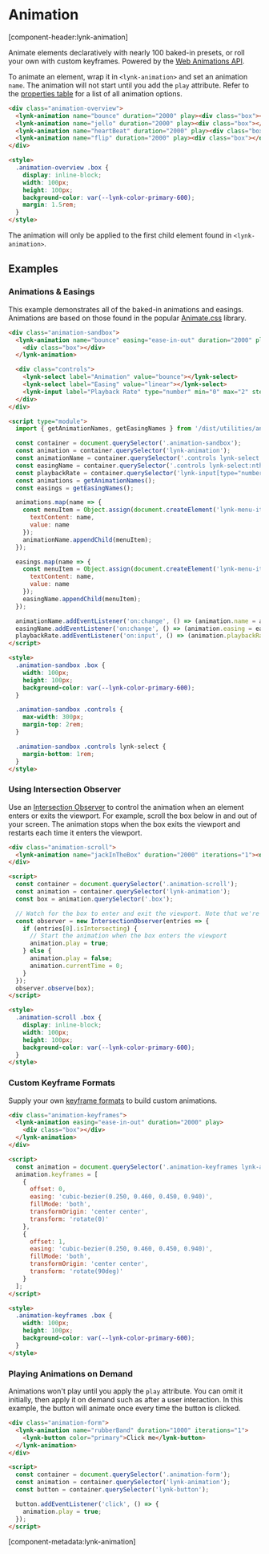 # Animation

[component-header:lynk-animation]

Animate elements declaratively with nearly 100 baked-in presets, or roll your own with custom keyframes. Powered by the [Web Animations API](https://developer.mozilla.org/en-US/docs/Web/API/Web_Animations_API).

To animate an element, wrap it in `<lynk-animation>` and set an animation `name`. The animation will not start until you add the `play` attribute. Refer to the [properties table](#properties) for a list of all animation options.

```html preview
<div class="animation-overview">
  <lynk-animation name="bounce" duration="2000" play><div class="box"></div></lynk-animation>
  <lynk-animation name="jello" duration="2000" play><div class="box"></div></lynk-animation>
  <lynk-animation name="heartBeat" duration="2000" play><div class="box"></div></lynk-animation>
  <lynk-animation name="flip" duration="2000" play><div class="box"></div></lynk-animation>
</div>

<style>
  .animation-overview .box {
    display: inline-block;
    width: 100px;
    height: 100px;
    background-color: var(--lynk-color-primary-600);
    margin: 1.5rem;
  }
</style>
```
<lynk-alert open>The animation will only be applied to the first child element found in `<lynk-animation>`.</lynk-alert>

## Examples

### Animations & Easings

This example demonstrates all of the baked-in animations and easings. Animations are based on those found in the popular [Animate.css](https://animate.style/) library.

```html preview
<div class="animation-sandbox">
  <lynk-animation name="bounce" easing="ease-in-out" duration="2000" play>
    <div class="box"></div>
  </lynk-animation>

  <div class="controls">
    <lynk-select label="Animation" value="bounce"></lynk-select>
    <lynk-select label="Easing" value="linear"></lynk-select>
    <lynk-input label="Playback Rate" type="number" min="0" max="2" step=".25" value="1"></lynk-input>
  </div>
</div>

<script type="module">
  import { getAnimationNames, getEasingNames } from '/dist/utilities/animation.js';

  const container = document.querySelector('.animation-sandbox');
  const animation = container.querySelector('lynk-animation');
  const animationName = container.querySelector('.controls lynk-select:nth-child(1)');
  const easingName = container.querySelector('.controls lynk-select:nth-child(2)');
  const playbackRate = container.querySelector('lynk-input[type="number"]');
  const animations = getAnimationNames();
  const easings = getEasingNames();

  animations.map(name => {
    const menuItem = Object.assign(document.createElement('lynk-menu-item'), {
      textContent: name,
      value: name
    });
    animationName.appendChild(menuItem);
  });

  easings.map(name => {
    const menuItem = Object.assign(document.createElement('lynk-menu-item'), {
      textContent: name,
      value: name
    });
    easingName.appendChild(menuItem);
  });

  animationName.addEventListener('on:change', () => (animation.name = animationName.value));
  easingName.addEventListener('on:change', () => (animation.easing = easingName.value));
  playbackRate.addEventListener('on:input', () => (animation.playbackRate = playbackRate.value));
</script>

<style>
  .animation-sandbox .box {
    width: 100px;
    height: 100px;
    background-color: var(--lynk-color-primary-600);
  }

  .animation-sandbox .controls {
    max-width: 300px;
    margin-top: 2rem;
  }

  .animation-sandbox .controls lynk-select {
    margin-bottom: 1rem;
  }
</style>
```

### Using Intersection Observer

Use an [Intersection Observer](https://developer.mozilla.org/en-US/docs/Web/API/Intersection_Observer_API) to control the animation when an element enters or exits the viewport. For example, scroll the box below in and out of your screen. The animation stops when the box exits the viewport and restarts each time it enters the viewport.

```html preview
<div class="animation-scroll">
  <lynk-animation name="jackInTheBox" duration="2000" iterations="1"><div class="box"></div></lynk-animation>
</div>

<script>
  const container = document.querySelector('.animation-scroll');
  const animation = container.querySelector('lynk-animation');
  const box = animation.querySelector('.box');

  // Watch for the box to enter and exit the viewport. Note that we're observing the box, not the animation element!
  const observer = new IntersectionObserver(entries => {
    if (entries[0].isIntersecting) {
      // Start the animation when the box enters the viewport
      animation.play = true;
    } else {
      animation.play = false;
      animation.currentTime = 0;
    }
  });
  observer.observe(box);
</script>

<style>
  .animation-scroll .box {
    display: inline-block;
    width: 100px;
    height: 100px;
    background-color: var(--lynk-color-primary-600);
  }
</style>
```

### Custom Keyframe Formats

Supply your own [keyframe formats](https://developer.mozilla.org/en-US/docs/Web/API/Web_Animations_API/Keyframe_Formats) to build custom animations.

```html preview
<div class="animation-keyframes">
  <lynk-animation easing="ease-in-out" duration="2000" play>
    <div class="box"></div>
  </lynk-animation>
</div>

<script>
  const animation = document.querySelector('.animation-keyframes lynk-animation');
  animation.keyframes = [
    {
      offset: 0,
      easing: 'cubic-bezier(0.250, 0.460, 0.450, 0.940)',
      fillMode: 'both',
      transformOrigin: 'center center',
      transform: 'rotate(0)'
    },
    {
      offset: 1,
      easing: 'cubic-bezier(0.250, 0.460, 0.450, 0.940)',
      fillMode: 'both',
      transformOrigin: 'center center',
      transform: 'rotate(90deg)'
    }
  ];
</script>

<style>
  .animation-keyframes .box {
    width: 100px;
    height: 100px;
    background-color: var(--lynk-color-primary-600);
  }
</style>
```

### Playing Animations on Demand

Animations won't play until you apply the `play` attribute. You can omit it initially, then apply it on demand such as after a user interaction. In this example, the button will animate once every time the button is clicked.

```html preview
<div class="animation-form">
  <lynk-animation name="rubberBand" duration="1000" iterations="1">
    <lynk-button color="primary">Click me</lynk-button>
  </lynk-animation>
</div>

<script>
  const container = document.querySelector('.animation-form');
  const animation = container.querySelector('lynk-animation');
  const button = container.querySelector('lynk-button');

  button.addEventListener('click', () => {
    animation.play = true;
  });
</script>
```

[component-metadata:lynk-animation]
